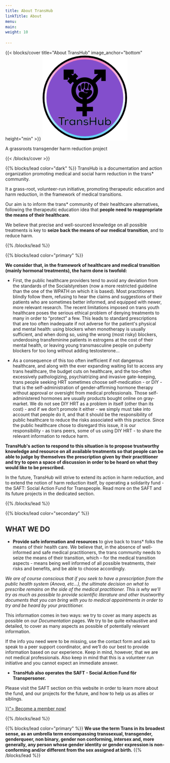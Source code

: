 ```yaml
---
title: About TransHub
linkTitle: About
menu:
main:
weight: 10

---
```



{{< blocks/cover title="About TransHub" image_anchor="bottom" height="min" >}}
<img src="Icon 256.png">
<p class="lead mt-5">A grassroots transgender harm reduction project
</p>

{{< /blocks/cover >}}

{{% blocks/lead color="dark" %}}
TransHub is a documentation and action organization promoting medical and social harm reduction in the trans* community.

It a grass-root, volunteer-run initiative, promoting therapeutic education and harm reduction, in the framework of medical transitions.

Our aim is to inform the trans* community of their healthcare alternatives, following the therapeutic education idea that **people need to reappropriate the means of their healthcare**.

We believe that precise and well-sourced knowledge on all possible treatments is key to **seize back the means of our medical transition**, and to reduce harm.

{{% /blocks/lead %}}

{{% blocks/lead color="primary" %}}



**We consider that, in the framework of healthcare and medical transition (mainly hormonal treatments), the harm done is twofold:**

- First, the public healthcare providers tend to avoid any deviation from the standards of the Socialstyrelsen (now a more restricted guideline than the one of the WPATH on which it is based). Most practitioners blindly follow them, refusing to hear the claims and suggestions of their patients who are sometimes better informed, and equipped with newer, more relevant research. The recent limitations imposed on trans youth healthcare poses the serious ethical problem of denying treatments to many in order to “protect” a few. This leads to standard prescriptions that are too often inadequate if not adverse for the patient's physical and mental health: using blockers when monotherapy is usually sufficient, and when doing so, using the wrong (most risky) blockers, underdosing transfeminine patients in estrogens at the cost of their mental health, or leaving young transmasculine people on puberty blockers for too long without adding testosterone…

- As a consequence of this too often inefficient if not dangerous healthcare, and along with the ever expanding waiting list to access any trans healthcare, the budget cuts on healthcare, and the too-often excessively pathologizing, psychiatrizing and invasive gate-keeping, trans people seeking HRT sometimes choose self-medication - or DIY - that is the self-administration of gender-affirming hormone therapy without approval or oversight from medical professionals. Those self-administered hormones are usually products bought online on gray-market. We do not see DIY HRT as a problem in itself (other than its cost) - and if we don’t promote it either - we simply must take into account that people do it, and that it should be the responsibility of public healthcare to reduce the risks associated with this practice. Since the public healthcare chose to disregard this issue, it is our responsibility - as trans peers, some of us using DIY HRT - to share the relevant information to reduce harm.

**TransHub's action to respond to this situation is to propose trustworthy knowledge and resource on all available treatments so that people can be able to judge by themselves the prescription given by their practitioner and try to open a space of discussion in order to be heard on what they would like to be prescribed.**

In the future, TransHub will strive to extend its action in harm reduction, and to extend the notion of harm reduction itself, by operating a solidarity fund - the SAFT: Social Action Fund for Transpeople. Read more on the SAFT and its future projects in the dedicated section.

{{% /blocks/lead %}}

{{% blocks/lead color="secondary" %}}
## WHAT WE DO ##


- **Provide safe information and resources** to give back to trans* folks the means of their health care. We believe that, in the absence of well-informed and safe medical practitioners, the trans community needs to seize the means of their transition, which – for the medical transition aspects - means being well informed of all possible treatments, their risks and benefits, and be able to choose accordingly.

_We are of course conscious that if you seek to have a prescription from the public health system (Anova, etc…), the ultimate decision on what to prescribe remains on the side of the medical practitioner. This is why we'll try as much as possible to provide scientific literature and other trustworthy documents that you can bring with you to medical appointments in order to try and be heard by your practitioner._

This information comes in two ways: we try to cover as many aspects as possible on our _Documentation_ pages. We try to be quite exhaustive and detailed, to cover as many aspects as possible of potentially relevant information.

If the info you need were to be missing, use the contact form and ask to speak to a peer support coordinator, and we’ll do our best to provide information based on our experience. Keep in mind, however, that we are not medical professionals. Also keep in mind that this is a volunteer run initiative and you cannot expect an immediate answer.

- **TransHub also operates the SAFT - Social Action Fund för Transpersoner.**

Please visit the SAFT section on this website in order to learn more about the fund, and our projects for the future, and how to help us as allies or siblings.

<div class="mx-auto">
	<a class="btn btn-lg btn-primary mr-3 mb-4" href="{{< relref "/SAFT/become_member" >}}">
		Become a member now! <i class="fas fa-arrow-alt-circle-right ml-2"></i>
	</a>

  {{% /blocks/lead %}}

  {{% blocks/lead color="primary" %}}
  **We use the term Trans in its broadest sense, as an umbrella term encompassing transsexual, transgender, genderqueer, non binary, gender non conforming, intersex and, more generally, any person whose gender identity or gender expression is non-conforming and/or different from the sex assigned at birth.**
  {{% /blocks/lead %}}

